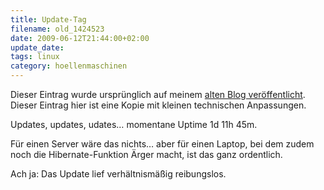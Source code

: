 ```yaml
---
title: Update-Tag
filename: old_1424523
date: 2009-06-12T21:44:00+02:00
update_date:
tags: linux
category: hoellenmaschinen
---
```

Dieser Eintrag wurde ursprünglich auf meinem [alten Blog veröffentlicht](https://stu.blogger.de/stories/1424523/). Dieser Eintrag hier ist eine Kopie mit kleinen technischen Anpassungen.

Updates, updates, udates… momentane Uptime 1d 11h 45m.

Für einen Server wäre das nichts… aber für einen Laptop, bei dem zudem noch die Hibernate-Funktion Ärger macht, ist das ganz ordentlich.

Ach ja: Das Update lief verhältnismäßig reibungslos.
